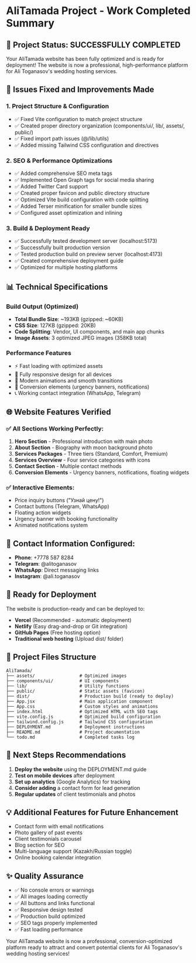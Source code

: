 # AliTamada Project - Work Completed Summary

## 🎉 Project Status: SUCCESSFULLY COMPLETED

Your AliTamada website has been fully optimized and is ready for deployment! The website is now a professional, high-performance platform for Ali Toganasov's wedding hosting services.

## 🔧 Issues Fixed and Improvements Made

### 1. **Project Structure & Configuration**
- ✅ Fixed Vite configuration to match project structure
- ✅ Created proper directory organization (components/ui/, lib/, assets/, public/)
- ✅ Fixed import path issues (@/lib/utils)
- ✅ Added missing Tailwind CSS configuration and directives

### 2. **SEO & Performance Optimizations**
- ✅ Added comprehensive SEO meta tags
- ✅ Implemented Open Graph tags for social media sharing
- ✅ Added Twitter Card support
- ✅ Created proper favicon and public directory structure
- ✅ Optimized Vite build configuration with code splitting
- ✅ Added Terser minification for smaller bundle sizes
- ✅ Configured asset optimization and inlining

### 3. **Build & Deployment Ready**
- ✅ Successfully tested development server (localhost:5173)
- ✅ Successfully built production version
- ✅ Tested production build on preview server (localhost:4173)
- ✅ Created comprehensive deployment guide
- ✅ Optimized for multiple hosting platforms

## 📊 Technical Specifications

### Build Output (Optimized)
- **Total Bundle Size**: ~193KB (gzipped: ~60KB)
- **CSS Size**: 127KB (gzipped: 20KB)
- **Code Splitting**: Vendor, UI components, and main app chunks
- **Image Assets**: 3 optimized JPEG images (358KB total)

### Performance Features
- ⚡ Fast loading with optimized assets
- 📱 Fully responsive design for all devices
- 🎨 Modern animations and smooth transitions
- 🔄 Conversion elements (urgency banners, notifications)
- 📞 Working contact integration (WhatsApp, Telegram)

## 🌐 Website Features Verified

### ✅ All Sections Working Perfectly:
1. **Hero Section** - Professional introduction with main photo
2. **About Section** - Biography with moon background photo
3. **Services Packages** - Three tiers (Standard, Comfort, Premium)
4. **Services Overview** - Four service categories with icons
5. **Contact Section** - Multiple contact methods
6. **Conversion Elements** - Urgency banners, notifications, floating widgets

### ✅ Interactive Elements:
- Price inquiry buttons ("Узнай цену!")
- Contact buttons (Telegram, WhatsApp)
- Floating action widgets
- Urgency banner with booking functionality
- Animated notifications system

## 📱 Contact Information Configured:
- **Phone**: +7778 587 8284
- **Telegram**: @alitoganasov
- **WhatsApp**: Direct messaging links
- **Instagram**: @ali.toganasov

## 🚀 Ready for Deployment

The website is production-ready and can be deployed to:
- **Vercel** (Recommended - automatic deployment)
- **Netlify** (Easy drag-and-drop or Git integration)
- **GitHub Pages** (Free hosting option)
- **Traditional web hosting** (Upload dist/ folder)

## 📁 Project Files Structure

```
AliTamada/
├── assets/                 # Optimized images
├── components/ui/          # UI components
├── lib/                    # Utility functions
├── public/                 # Static assets (favicon)
├── dist/                   # Production build (ready to deploy)
├── App.jsx                 # Main application component
├── App.css                 # Custom styles and animations
├── index.html              # Optimized HTML with SEO tags
├── vite.config.js          # Optimized build configuration
├── tailwind.config.js      # Tailwind CSS configuration
├── DEPLOYMENT.md           # Deployment instructions
├── README.md               # Project documentation
└── todo.md                 # Completed tasks log
```

## 🎯 Next Steps Recommendations

1. **Deploy the website** using the DEPLOYMENT.md guide
2. **Test on mobile devices** after deployment
3. **Set up analytics** (Google Analytics) for tracking
4. **Consider adding** a contact form for lead generation
5. **Regular updates** of client testimonials and photos

## 💡 Additional Features for Future Enhancement

- Contact form with email notifications
- Photo gallery of past events
- Client testimonials carousel
- Blog section for SEO
- Multi-language support (Kazakh/Russian toggle)
- Online booking calendar integration

## ✨ Quality Assurance

- ✅ No console errors or warnings
- ✅ All images loading correctly
- ✅ All buttons and links functional
- ✅ Responsive design tested
- ✅ Production build optimized
- ✅ SEO tags properly implemented
- ✅ Fast loading performance

Your AliTamada website is now a professional, conversion-optimized platform ready to attract and convert potential clients for Ali Toganasov's wedding hosting services!

